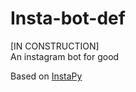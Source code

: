 # Insta-bot-def
[IN CONSTRUCTION]   
An instagram bot for good

Based on [InstaPy](https://github.com/timgrossmann/InstaPy)
